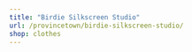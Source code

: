 ```yaml
---
title: "Birdie Silkscreen Studio"
url: /provincetown/birdie-silkscreen-studio/
shop: clothes
---
```

